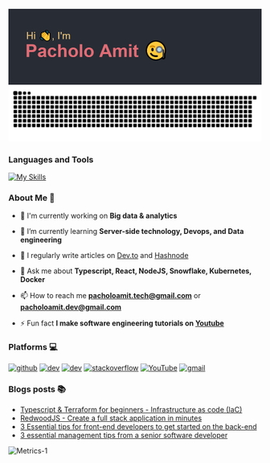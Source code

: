 <!-- <h1 align="center">Hi 👋, I'm Pacholo Amit</h1>
<h3 align="center">A jack of all trades, master of few</h3> -->

[![MasterHead](./assets/header-one.png)](https://github.com/pacholoamit)
![Github snake svg](https://raw.githubusercontent.com/pacholoamit/pacholoamit/snake-svg/github-contribution-grid-snake.svg)

<h3 align="left">Languages and Tools</h3>

[![My Skills](https://skillicons.dev/icons?i=ts,nodejs,aws,gcp,apollo,prisma,graphql,bash,dart,react,redis,py,docker,kubernetes,express,nestjs,firebase,flutter,go,git,github,grafana,linux,materialui,mongodb,mysql,postgres,supabase,heroku,netlify,js,html,css,bootstrap)](https://skillicons.dev)

### About Me 🤗

- 🔭 I'm currently working on **Big data & analytics**

- 🌱 I’m currently learning **Server-side technology, Devops, and Data engineering**

- 📝 I regularly write articles on [Dev.to](https://dev.to/pacholoamit) and [Hashnode](https://pacholoamit.hashnode.dev/)

- 💬 Ask me about **Typescript, React, NodeJS, Snowflake, Kubernetes, Docker**

- 📫 How to reach me **pacholoamit.tech@gmail.com** or **pacholoamit.dev@gmail.com**

- ⚡ Fun fact **I make software engineering tutorials on [Youtube](https://www.youtube.com/channel/UCIrEp6SsrStyP5btF9ZX1Uw)**

<h3 align="left">Platforms 💻</h3>

[<img src='https://cdn.jsdelivr.net/npm/simple-icons@3.0.1/icons/github.svg' alt='github' height='40'>](https://github.com/https://github.com/pacholoamit) [<img src='https://cdn.jsdelivr.net/npm/simple-icons@3.0.1/icons/dev-dot-to.svg' alt='dev' height='40'>](https://dev.to/https://dev.to/pacholoamit) [<img src='https://cdn.jsdelivr.net/npm/simple-icons@3.0.1/icons/hashnode.svg' alt='dev' height='40'>](https://pacholoamit.hashnode.dev/) [<img src='https://cdn.jsdelivr.net/npm/simple-icons@3.0.1/icons/stackoverflow.svg' alt='stackoverflow' height='40'>](https://stackoverflow.com/users/https://stackoverflow.com/users/14199991/pacholoamit) [<img src='https://cdn.jsdelivr.net/npm/simple-icons@3.0.1/icons/youtube.svg' alt='YouTube' height='40'>](https://www.youtube.com/channel/https://www.youtube.com/channel/UCIrEp6SsrStyP5btF9ZX1Uw) [<img src='https://cdn.jsdelivr.net/npm/simple-icons@3.0.1/icons/gmail.svg' alt='gmail' height='40'>](pacholoamit.dev@gmail.com)

### Blogs posts 📚

<!-- BLOG-POST-LIST:START -->
- [Typescript &amp; Terraform for beginners - Infrastructure as code &lpar;IaC&rpar;](https://dev.to/pacholoamit/typescript-terraform-for-beginners-infrastructure-as-code-iac-101h)
- [RedwoodJS - Create a full stack application in minutes](https://dev.to/pacholoamit/redwoodjs-create-a-full-stack-application-in-minutes-2hff)
- [3 Essential tips for front-end developers to get started on the back-end](https://dev.to/pacholoamit/3-essential-tips-for-front-end-developers-to-get-started-on-the-back-end-4nj4)
- [3 essential management tips from a senior software developer](https://dev.to/pacholoamit/3-essential-management-tips-from-a-senior-software-developer-54de)
<!-- BLOG-POST-LIST:END -->

<img src="/assets/metrics-1.svg" align="{left|right|center}" alt="Metrics-1" >
<!-- <img src="/assets/metrics-2.svg" alt="Metrics-2" height="100%" width="(max-width: 500px) 100vw, (max-width: 900px) 50vw, 300px"> -->
